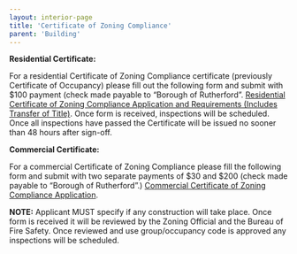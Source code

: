 ```yaml
---
layout: interior-page
title: 'Certificate of Zoning Compliance'
parent: 'Building'
---
```


**Residential Certificate:**

For a residential Certificate of Zoning Compliance certificate (previously Certificate of Occupancy) please
fill out the following form and submit with $100 payment (check made payable to “Borough of
Rutherford”. [Residential Certificate of Zoning Compliance Application and Requirements (Includes Transfer of Title)](https://storage.googleapis.com/static.rutherford-nj.com/building/Building%20Dept%20Forms/CO%20CZC%20Residential%20Application%20Form-with%20checklist.pdf). Once form is received, inspections will be scheduled. Once all inspections have passed the
Certificate will be issued no sooner than 48 hours after sign-off.

**Commercial Certificate:**

For a commercial Certificate of Zoning Compliance please fill the following form and submit with two
separate payments of $30 and $200 (check made payable to “Borough of Rutherford”.) [Commercial Certificate of Zoning Compliance Application](https://storage.googleapis.com/static.rutherford-nj.com/building/Building%20Dept%20Forms/06-Commercial%20Certificate%20of%20Zoning%20Compliance%20Application_2020.pdf). 

**NOTE:** Applicant MUST specify if any construction will take place. Once form is received it will
be reviewed by the Zoning Official and the Bureau of Fire Safety. Once reviewed and use
group/occupancy code is approved any inspections will be scheduled.

